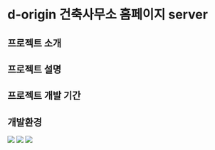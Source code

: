 # d-origin 건축사무소 홈페이지 server
## 프로젝트 소개

## 프로젝트 설명

## 프로젝트 개발 기간

## 개발환경

<div>
  <img src='https://img.shields.io/badge/mysql-4479A1.svg?style=for-the-badge&logo=mysql&logoColor=white'/>
  <img src='https://img.shields.io/badge/Ubuntu-E95420?style=for-the-badge&logo=ubuntu&logoColor=white'/>
  <img src='https://img.shields.io/badge/docker-%230db7ed.svg?style=for-the-badge&logo=docker&logoColor=white'/>
</div>
